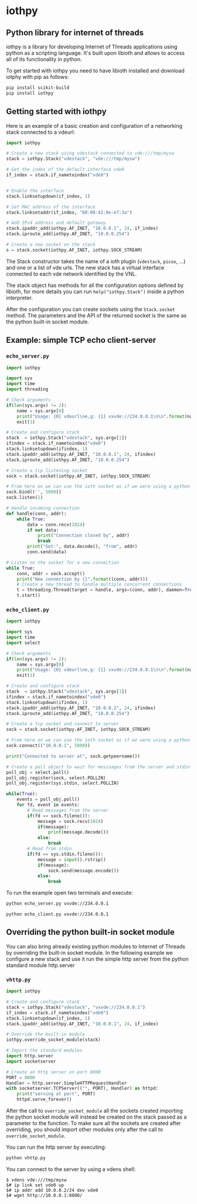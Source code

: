 # iothpy

## Python library for internet of threads

iothpy is a library for developing Internet of Threads applications using python as a scripting language. It's built upon libioth and allows to access all of its functionality in python.

To get started with iothpy you need to have libioth installed and download iotphy with pip as follows:

```bash
pip install scikit-build
pip install iothpy
```

## Getting started with iothpy
Here is an example of a basic creation and configuration of a networking stack connected to a vdeurl:

```python
import iothpy

# Create a new stack using vdestack connected to vde:///tmp/mysw
stack = iothpy.Stack("vdestack", "vde:///tmp/mysw")

# Get the index of the default interface vde0
if_index = stack.if_nametoindex("vde0")


# Enable the interface
stack.linksetupdown(if_index, 1)

# Set MAC address of the interface
stack.linksetaddr(if_index, "80:00:42:0e:e7:3a")

# Add IPv4 address and default gateway
stack.ipaddr_add(iothpy.AF_INET, "10.0.0.1", 24, if_index)
stack.iproute_add(iothpy.AF_INET, "10.0.0.254")

# Create a new socket on the stack
s = stack.socket(iothpy.AF_INET, iothpy.SOCK_STREAM)

```
The Stack constructor takes the name of a ioth plugin (`vdestack`, `picox`, ...) and one or a list of vde urls. The new stack has a virtual interface connected to each vde network identified by the VNL.

The stack object has methods for all the configuration options defined by libioth, for more details you can run `help("iothpy.Stack")` inside a python interpreter.

After the configuration you can create sockets using the `Stack.socket` method. The parameters and the API of the returned socket is the same as the python built-in socket module.

## Example: simple TCP echo client-server

### `echo_server.py`
```python
import iothpy

import sys
import time
import threading

# Check arguments
if(len(sys.argv) != 2):
    name = sys.argv[0]
    print("Usage: {0} vdeurl\ne,g: {1} vxvde://234.0.0.1\n\n".format(name, name))
    exit(1)

# Create and configure stack
stack  = iothpy.Stack("vdestack", sys.argv[1])
ifindex = stack.if_nametoindex("vde0")
stack.linksetupdown(ifindex, 1)
stack.ipaddr_add(iothpy.AF_INET, "10.0.0.1", 24, ifindex)
stack.iproute_add(iothpy.AF_INET, "10.0.0.254")

# Create a tcp listening socket
sock = stack.socket(iothpy.AF_INET, iothpy.SOCK_STREAM)

# From here on we can use the ioth socket as if we were using a python socket
sock.bind(('', 5000))
sock.listen(1)

# Handle incoming connection
def handle(conn, addr):
    while True:
        data = conn.recv(1024)
        if not data:
            print("Connection closed by", addr)
            break
        print("Got:", data.decode(), "from", addr)
        conn.send(data)

# Listen on the socket for a new connection
while True:
    conn, addr = sock.accept()
    print("New connection by {}".format((conn, addr)))
    # Create a new thread to handle multiple concurrent connections
    t = threading.Thread(target = handle, args=(conn, addr), daemon=True)
    t.start()
```


### `echo_client.py`

```python
import iothpy

import sys
import time
import select

# Check arguments
if(len(sys.argv) != 2):
    name = sys.argv[0]
    print("Usage: {0} vdeurl\ne,g: {1} vxvde://234.0.0.1\n\n".format(name, name))
    exit(1)

# Create and configure stack
stack  = iothpy.Stack("vdestack", sys.argv[1])
ifindex = stack.if_nametoindex("vde0")
stack.linksetupdown(ifindex, 1)
stack.ipaddr_add(iothpy.AF_INET, "10.0.0.2", 24, ifindex)
stack.iproute_add(iothpy.AF_INET, "10.0.0.254")

# Create a tcp socket and connect to server
sock = stack.socket(iothpy.AF_INET, iothpy.SOCK_STREAM)

# From here on we can use the ioth socket as if we were using a python socket
sock.connect(("10.0.0.1", 5000))

print("Connected to server at", sock.getpeername())

# Create a poll object to wait for messsages from the server and stdin
poll_obj = select.poll()
poll_obj.register(sock, select.POLLIN)
poll_obj.register(sys.stdin, select.POLLIN)

while(True):
    events = poll_obj.poll()
    for fd, event in events:
        # Read messages from the server
        if(fd == sock.fileno()):
            message = sock.recv(1024)
            if(message):
                print(message.decode())
            else:
                break
        # Read from stdin
        if(fd == sys.stdin.fileno()):
            message = input().rstrip()
            if(message):
                sock.send(message.encode())
            else:
                break
```

To run the example open two terminals and execute:
```bash
python echo_server.py vxvde://234.0.0.1
```

```
python echo_client.py vxvde://234.0.0.1
```

## Overriding the python built-in socket module

You can also bring already existing python modules to Internet of Threads by overriding the built-in socket module. In the following example we configure a new stack and use it run the simple http server from the python standard module http.server

### `vhttp.py`
```python
import iothpy

# Create and configure stack
stack = iothpy.Stack("vdestack", "vxvde://234.0.0.1")
if_index = stack.if_nametoindex("vde0")
stack.linksetupdown(if_index, 1)
stack.ipaddr_add(iothpy.AF_INET, "10.0.0.1", 24, if_index)

# Override the built-in module
iothpy.override_socket_module(stack)

# Import the standard modules
import http.server
import socketserver

# Create an http server on port 8000
PORT = 8000
Handler = http.server.SimpleHTTPRequestHandler
with socketserver.TCPServer(("", PORT), Handler) as httpd:
    print("serving at port", PORT)
    httpd.serve_forever()

```

After the call to `override_socket_module` all the sockets created importing the python socket module will instead be created on the  stack passed as a parameter to the function. To make sure all the sockets are created after overriding, you should import other modules only after the call to `override_socket_module`.

You can run the http server by executing:
```bash
python vhttp.py
```

You can connect to the server by using a vdens shell:
```
$ vdens vde:///tmp/mysw
$# ip link set vde0 up
$# ip addr add 10.0.0.2/24 dev vde0
$# wget http://10.0.0.1:8000/ 
```